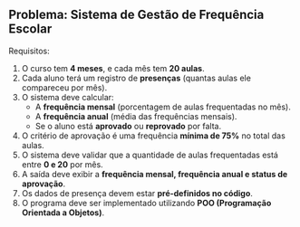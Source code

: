 ## Problema: Sistema de Gestão de Frequência Escolar

Requisitos:

1) O curso tem **4 meses**, e cada mês tem **20 aulas**.
2) Cada aluno terá um registro de **presenças** (quantas aulas ele compareceu por mês).
3) O sistema deve calcular:
    - A **frequência mensal** (porcentagem de aulas frequentadas no mês).
    - A **frequência anual** (média das frequências mensais).
    - Se o aluno está **aprovado** ou **reprovado** por falta.
4) O critério de aprovação é uma frequência **mínima de 75%** no total das aulas.
5) O sistema deve validar que a quantidade de aulas frequentadas está entre **0 e 20** por mês.
6) A saída deve exibir a **frequência mensal, frequência anual e status de aprovação**.
7) Os dados de presença devem estar **pré-definidos no código**.
8) O programa deve ser implementado utilizando **POO (Programação Orientada a Objetos)**.
